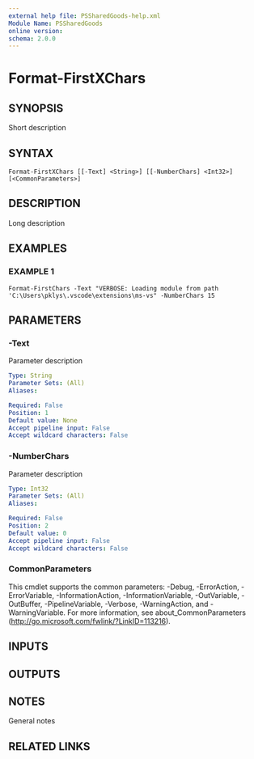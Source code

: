```yaml
---
external help file: PSSharedGoods-help.xml
Module Name: PSSharedGoods
online version:
schema: 2.0.0
---
```


# Format-FirstXChars

## SYNOPSIS
Short description

## SYNTAX

```
Format-FirstXChars [[-Text] <String>] [[-NumberChars] <Int32>] [<CommonParameters>]
```

## DESCRIPTION
Long description

## EXAMPLES

### EXAMPLE 1
```
Format-FirstChars -Text "VERBOSE: Loading module from path 'C:\Users\pklys\.vscode\extensions\ms-vs" -NumberChars 15
```

## PARAMETERS

### -Text
Parameter description

```yaml
Type: String
Parameter Sets: (All)
Aliases:

Required: False
Position: 1
Default value: None
Accept pipeline input: False
Accept wildcard characters: False
```

### -NumberChars
Parameter description

```yaml
Type: Int32
Parameter Sets: (All)
Aliases:

Required: False
Position: 2
Default value: 0
Accept pipeline input: False
Accept wildcard characters: False
```

### CommonParameters
This cmdlet supports the common parameters: -Debug, -ErrorAction, -ErrorVariable, -InformationAction, -InformationVariable, -OutVariable, -OutBuffer, -PipelineVariable, -Verbose, -WarningAction, and -WarningVariable. For more information, see about_CommonParameters (http://go.microsoft.com/fwlink/?LinkID=113216).

## INPUTS

## OUTPUTS

## NOTES
General notes

## RELATED LINKS
